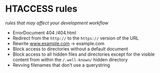 # HTACCESS rules

_rules that may affect your development workflow_

- ErrorDocument 404 /404.html
- Redirect from the `http://` to the `https://` version of the URL
- Rewrite www.example.com → example.com
- Block access to directories without a default document
- Block access to all hidden files and directories except for the visible content from within the `/.well-known/` hidden directory
- Revving filenames that don’t use a querystring
